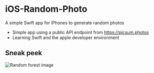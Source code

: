 # iOS-Random-Photo
A simple Swift app for iPhones to generate random photos

- Simple app using a public API endpoint from https://picsum.photos
- Learning Swift and the apple developer environment 

## Sneak peek
![Random forest image](https://imgur.com/M4fSXtE.jpg)
